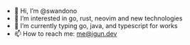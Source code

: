 - 👋 Hi, I’m @swandono
- 👀 I’m interested in go, rust, neovim and new technologies
- 🌱 I’m currently typing go, java, and typescript for works
- 📫 How to reach me: me@igun.dev

<!---
swandono/swandono is a ✨ special ✨ repository because its `README.md` (this file) appears on your GitHub profile.
You can click the Preview link to take a look at your changes.
--->
